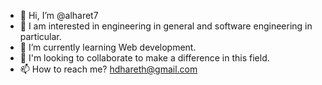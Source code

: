 - 👋 Hi, I’m @alharet7
- 👀 I am interested in engineering in general and software engineering in particular.
- 🌱 I’m currently learning Web development.
- 💞️ I'm looking to collaborate to make a difference in this field.
- 📫 How to reach me? hdhareth@gmail.com

<!---
alharet7/alharet7 is a ✨ special ✨ repository because its `README.md` (this file) appears on your GitHub profile.
You can click the Preview link to take a look at your changes.
--->

